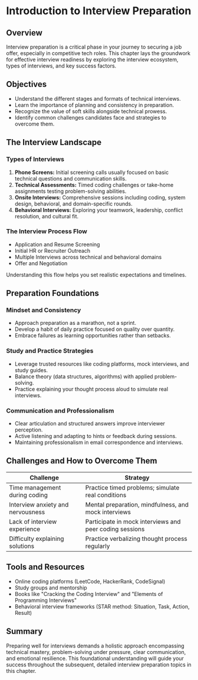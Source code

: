 # Introduction to Interview Preparation

## Overview

Interview preparation is a critical phase in your journey to securing a job offer, especially in competitive tech roles. This chapter lays the groundwork for effective interview readiness by exploring the interview ecosystem, types of interviews, and key success factors.

## Objectives

- Understand the different stages and formats of technical interviews.
- Learn the importance of planning and consistency in preparation.
- Recognize the value of soft skills alongside technical prowess.
- Identify common challenges candidates face and strategies to overcome them.

## The Interview Landscape

### Types of Interviews

1. **Phone Screens:** Initial screening calls usually focused on basic technical questions and communication skills.
2. **Technical Assessments:** Timed coding challenges or take-home assignments testing problem-solving abilities.
3. **Onsite Interviews:** Comprehensive sessions including coding, system design, behavioral, and domain-specific rounds.
4. **Behavioral Interviews:** Exploring your teamwork, leadership, conflict resolution, and cultural fit.

### The Interview Process Flow

- Application and Resume Screening
- Initial HR or Recruiter Outreach
- Multiple Interviews across technical and behavioral domains
- Offer and Negotiation

Understanding this flow helps you set realistic expectations and timelines.

## Preparation Foundations

### Mindset and Consistency

- Approach preparation as a marathon, not a sprint.
- Develop a habit of daily practice focused on quality over quantity.
- Embrace failures as learning opportunities rather than setbacks.

### Study and Practice Strategies

- Leverage trusted resources like coding platforms, mock interviews, and study guides.
- Balance theory (data structures, algorithms) with applied problem-solving.
- Practice explaining your thought process aloud to simulate real interviews.

### Communication and Professionalism

- Clear articulation and structured answers improve interviewer perception.
- Active listening and adapting to hints or feedback during sessions.
- Maintaining professionalism in email correspondence and interviews.

## Challenges and How to Overcome Them

| Challenge                         | Strategy                                         |
| -------------------------------- | ------------------------------------------------|
| Time management during coding     | Practice timed problems; simulate real conditions |
| Interview anxiety and nervousness | Mental preparation, mindfulness, and mock interviews |
| Lack of interview experience      | Participate in mock interviews and peer coding sessions |
| Difficulty explaining solutions   | Practice verbalizing thought process regularly   |

## Tools and Resources

- Online coding platforms (LeetCode, HackerRank, CodeSignal)
- Study groups and mentorship
- Books like "Cracking the Coding Interview" and "Elements of Programming Interviews"
- Behavioral interview frameworks (STAR method: Situation, Task, Action, Result)

## Summary

Preparing well for interviews demands a holistic approach encompassing technical mastery, problem-solving under pressure, clear communication, and emotional resilience. This foundational understanding will guide your success throughout the subsequent, detailed interview preparation topics in this chapter.

